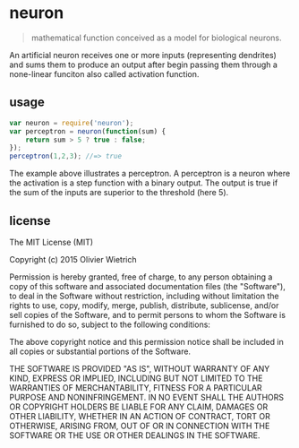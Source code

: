 # neuron

  > mathematical function conceived as a model for biological neurons.

An artificial neuron receives one or more inputs (representing dendrites) and sums them to produce an output after begin passing them through a none-linear funciton also called activation function.

## usage

```js
var neuron = require('neuron');
var perceptron = neuron(function(sum) {
	return sum > 5 ? true : false;
});
perceptron(1,2,3); //=> true
```

The example above illustrates a perceptron. A perceptron is a neuron where the activation is a step function with a binary output. The output is true if the sum of the inputs are superior to the threshold (here 5).


## license

The MIT License (MIT)

Copyright (c) 2015 Olivier Wietrich

Permission is hereby granted, free of charge, to any person obtaining a copy
of this software and associated documentation files (the "Software"), to deal
in the Software without restriction, including without limitation the rights
to use, copy, modify, merge, publish, distribute, sublicense, and/or sell
copies of the Software, and to permit persons to whom the Software is
furnished to do so, subject to the following conditions:

The above copyright notice and this permission notice shall be included in all
copies or substantial portions of the Software.

THE SOFTWARE IS PROVIDED "AS IS", WITHOUT WARRANTY OF ANY KIND, EXPRESS OR
IMPLIED, INCLUDING BUT NOT LIMITED TO THE WARRANTIES OF MERCHANTABILITY,
FITNESS FOR A PARTICULAR PURPOSE AND NONINFRINGEMENT. IN NO EVENT SHALL THE
AUTHORS OR COPYRIGHT HOLDERS BE LIABLE FOR ANY CLAIM, DAMAGES OR OTHER
LIABILITY, WHETHER IN AN ACTION OF CONTRACT, TORT OR OTHERWISE, ARISING FROM,
OUT OF OR IN CONNECTION WITH THE SOFTWARE OR THE USE OR OTHER DEALINGS IN THE
SOFTWARE.

